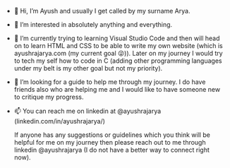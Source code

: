 - 👋 Hi, I’m Ayush and usually I get called by my surname Arya.
- 👀 I’m interested in absolutely anything and everything.
- 🌱 I’m currently trying to learning Visual Studio Code and then will head on to learn HTML and CSS to be able to write my own website (which is ayushrajarya.com (my current goal 😜)).
      Later on my journey I would try to tech my self how to code in C (adding other programming languages under my belt is my other goal but not my priority).
- 💞️ I’m looking for a guide to help me through my journey. I do have friends also who are helping me and I would like to have someone new to critique my progress.
- 📫 You can reach me on linkedin at @ayushrajarya (linkedin.com/in/ayushrajarya/)

    If anyone has any suggestions or guidelines which you think will be helpful for me on my journey then please reach out to me through linkedin @ayushrajarya (I do not have a better way to connect right now). 

<!---
ayushrajarya/ayushrajarya is a ✨ special ✨ repository because its `README.md` (this file) appears on your GitHub profile.
You can click the Preview link to take a look at your changes.
--->
